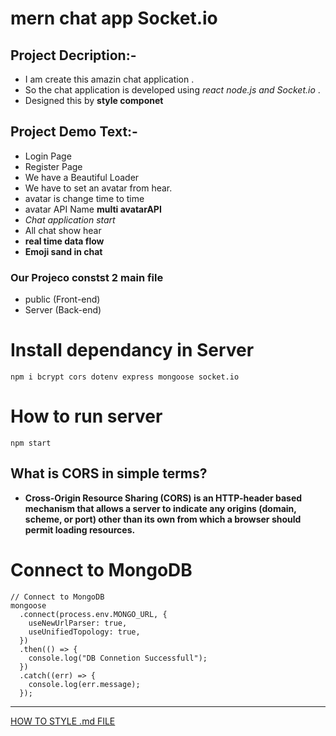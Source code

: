 # mern chat app Socket.io

## Project Decription:-

- I am create this amazin chat application .
- So the chat application is developed using _react node.js and Socket.io_ .
- Designed this by **style componet**

## Project Demo Text:-

- Login Page
- Register Page
- We have a Beautiful Loader
- We have to set an avatar from hear.
- avatar is change time to time
- avatar API Name **multi avatarAPI**
- _Chat application start_
- All chat show hear
- **real time data flow**
- **Emoji sand in chat**

### Our Projeco constst 2 main file

- public (Front-end)
- Server (Back-end)

# Install dependancy in Server

`npm i bcrypt cors dotenv express mongoose socket.io`

# How to run server

`npm start`

## What is CORS in simple terms?

- **Cross-Origin Resource Sharing (CORS) is an HTTP-header based mechanism that allows a server to indicate any origins (domain, scheme, or port) other than its own from which a browser should permit loading resources.**

# Connect to MongoDB

```
// Connect to MongoDB
mongoose
  .connect(process.env.MONGO_URL, {
    useNewUrlParser: true,
    useUnifiedTopology: true,
  })
  .then(() => {
    console.log("DB Connetion Successfull");
  })
  .catch((err) => {
    console.log(err.message);
  });

```

---

[HOW TO STYLE .md FILE](https://docs.github.com/en/get-started/writing-on-github/getting-started-with-writing-and-formatting-on-github/basic-writing-and-formatting-syntax)
